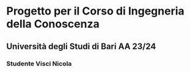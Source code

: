 # Progetto per il Corso di Ingegneria della Conoscenza
## Università degli Studi di Bari AA 23/24
### Studente Visci Nicola
